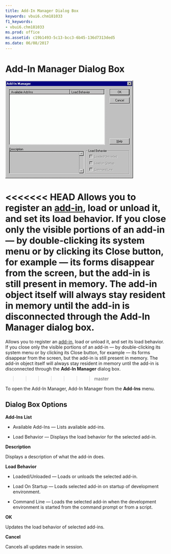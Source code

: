 ```yaml
---
title: Add-In Manager Dialog Box
keywords: vbui6.chm181033
f1_keywords:
- vbui6.chm181033
ms.prod: office
ms.assetid: c19b1493-5c13-bcc3-6b45-136d7313ded5
ms.date: 06/08/2017
---
```



# Add-In Manager Dialog Box


![Add-in manager](../../../images/va5lxy1_ZA01201779.gif)



<<<<<<< HEAD
Allows you to register an [add-in](../../Glossary/vbe-glossary.md), load or unload it, and set its load behavior. If you close only the visible portions of an add-in — by double-clicking its system menu or by clicking its Close button, for example — its forms disappear from the screen, but the add-in is still present in memory. The add-in object itself will always stay resident in memory until the add-in is disconnected through the  **Add-In Manager** dialog box.
=======
Allows you to register an [add-in](../../Glossary/vbe-glossary.md#add-in), load or unload it, and set its load behavior. If you close only the visible portions of an add-in — by double-clicking its system menu or by clicking its Close button, for example — its forms disappear from the screen, but the add-in is still present in memory. The add-in object itself will always stay resident in memory until the add-in is disconnected through the  **Add-In Manager** dialog box.
>>>>>>> master

To open the Add-In Manager, Add-In Manager from the  **Add-Ins** menu.


## Dialog Box Options

 **Add-Ins List**




- Available Add-Ins — Lists available add-ins.
    
- Load Behavior — Displays the load behavior for the selected add-in.
    


 **Description**

Displays a description of what the add-in does.

 **Load Behavior**




- Loaded/Unloaded — Loads or unloads the selected add-in.
    
- Load On Startup — Loads selected add-in on startup of development environment.
    
- Command Line — Loads the selected add-in when the development environment is started from the command prompt or from a script.
    


 **OK**

Updates the load behavior of selected add-ins.

 **Cancel**

Cancels all updates made in session.


